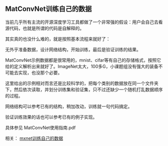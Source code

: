 MatConvNet训练自己的数据
-----
当前几乎所有主流的开源深度学习工具都做了一个非常强的假设：用户会自己去看源代码，也就是所谓的代码是自解释的。

其实真的也没什么难的，就是按照基本流程来就好了：

无外乎准备数据，设计网络结构，开始训练，最后是验证训练的结果。

MatConvNet示例数据都是很常用的，mnist、cifar等有自己的存储格式，按照它给的定义解析出来就好了。ImageNet太大，100多G，小课题组没有强大的装备不可能去实现，也没那个必要。

这里给出的示例相对而言还是比较科学的，把每个类别的数据放在同一个文件夹下，然后依次读取，并划分训练集和验证集，只不过还缺少一个随机打乱数据顺序的过程。

网络结构可以参考已有的结构，稍加改动，训练就一句代码搞定。

验证训练效果的话也可以参考已有的例子实现。

具体参见  MatConvNet使用指南.pdf

相关：
[mxnet训练自己的数据](https://github.com/imistyrain/mxnet-mr)